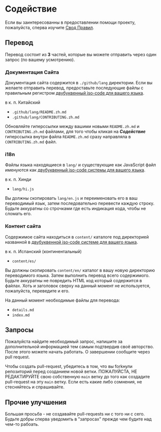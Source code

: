 # Содействие

Если вы заинтересованны в предоставлении помощи проекту, пожалуйста, сперва изучите [Свод Правил](./CODE_OF_CONDUCT.md).

## Перевод

Перевод состоит из **3** частей, которые вы можете отправить через один запрос (по вашему усмотрению).

### Документация Сайта

Документация сайта содержится в `./github/lang` директории. Если вы желаете отправить перевод, предоставьте последующие файлы с правильным регистром [двубуквенный iso-code для вашего языка](https://en.wikipedia.org/wiki/List_of_ISO_639-1_codes).

в к. п. Китайский

- `.github/lang/README.zh.md`
- `.github/lang/CONTRIBUTING.zh.md`

Обновляйте гиперссылки между вашими новыми `README.zh.md` и `CONTRIBUTING.zh.md` файлами, для того чтобы кликая на ***Содействие*** гиперссылка внутри файла `README.zh.md` сразу направляла в `CONTRIBUTING.zh.md` файл.

### i18n

Файлы языка находящиеся в `lang/` и существующие как JavaScript файл именуются как [двубуквенный iso-code системы для вашего языка](https://en.wikipedia.org/wiki/List_of_ISO_639-1_codes).

в к. п. Хинди

- `lang/hi.js`

Вы должны скопировать `lang/en.js` и переименовать его в ваш переводимый язык, затем последовательно перевести каждую строку. Будьте аккуратны со строчками где есть индикация кода, чтобы не сломать его.

### Контент сайта

Содержимое сайта находиться в `content/` каталоге под директорией названной в [двубуквенной iso-code системе для вашего языка](https://en.wikipedia.org/wiki/List_of_ISO_639-1_codes). 

в к. п. Испанский (континентальный)

- `content/es/`

Вы должны скопировать `content/en/` каталог в вашу новую директорию переводимого языка. Затем выполнить перевод всего содержимого. Будьте аккуратны не повредить HTML код который содержится в файлах. Хоть и заголовок сверху на данный момент не используется, пожалуйста, переведите и его.

На данный момент необходимые файлы для перевода:

- `details.md`
- `index.md`

## Запросы

Пожалуйста найдите необходимый запрос, напишите за дополнительной информацией тем самым подтвердив своё авторство. После этого можете начать работать. О завершении сообщите через pull request.

Чтобы создать pull-request, убедитесь в том, что вы forkнули репозиторий перед созданием новой ветки. ПОЖАЛУЙСТА, НЕ РЕДАКТИРУЙТЕ свою собственную `main` ветку до того как создадите pull-request на эту `main` ветку. Если есть какие либо сомнения, не стесняйтесь и спрашивайте.

## Прочие улучшения

Большая просьба - не создавайте pull-requests ни с того ни с сего. Будьте добры сперва уведомить в "запросах" прежде чем будите над чем-то рабоать.